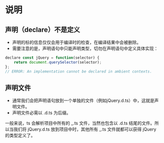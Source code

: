 # 说明

## 声明（declare）不是定义

-   声明的标的信息仅仅会用于编译时的检查，在编译结果中会被删除。
-   需要注意的是，声明语句中只能声明类型，切勿在声明语句中定义具体实现：

```js
declare const jQuery = function(selector) {
    return document.querySelector(selector);
};
// ERROR: An implementation cannot be declared in ambient contexts.
```

## 声明文件

-   通常我们会把声明语句放到一个单独的文件（例如jQuery.d.ts）中，这就是声明文件。
-   声明文件必需以 .d.ts 为后缀。

一般来说，ts 会解析项目中所有的 _.ts 文件，当然也包含以 .d.ts 结尾的文件。所以当我们将 jQuery.d.ts 放到项目中时，其他所有 _.ts 文件就都可以获得 jQuery 的类型定义了。

